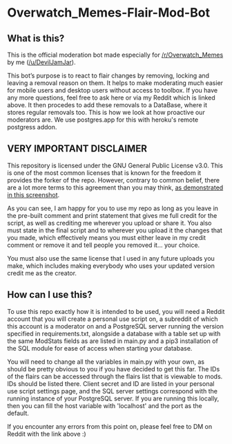 # Overwatch_Memes-Flair-Mod-Bot

## What is this?

This is the official moderation bot made especially for [/r/Overwatch_Memes](https://www.reddit.com/r/overwatch_memes) by me ([/u/DevilJamJar](https://www.reddit.com/u/DevilJamJar)).

This bot’s purpose is to react to flair changes by removing, locking and leaving a removal reason on them. It helps to make moderating much easier for mobile users and desktop users without access to toolbox. If you have any more questions, feel free to ask here or via my Reddit which is linked above. It then procedes to add these removals to a DataBase, where it stores regular removals too. This is how we look at how proactive our moderators are. We use postgres.app for this with heroku's remote postgress addon.

## VERY IMPORTANT DISCLAIMER

This repository is licensed under the GNU General Public License v3.0. This is one of the most common licenses that is known for the freedom it provides the forker of the repo. However, contrary to common belief, there are a lot more terms to this agreement than you may think, [as demonstrated in this screenshot](https://i.imgur.com/WH7Ieir.jpg).

As you can see, I am happy for you to use my repo as long as you leave in the pre-built comment and print statement that gives me full credit for the script, as well as crediting me wherever you upload or share it. You also must state in the final script and to wherever you upload it the changes that you made, which effectively means you must either leave in my credit comment or remove it and tell people you removed it... your choice.

You must also use the same license that I used in any future uploads you make, which includes making everybody who uses your updated version credit me as the creator.

## How can I use this?

To use this repo exactly how it is intended to be used, you will need a Reddit account that you will create a personal use script on, a subreddit of which this account is a moderator on and a PostgreSQL server running the version specified in requirements.txt, alongside a database with a table set up with the same ModStats fields as are listed in main.py and a pip3 installation of the SQL module for ease of access when starting your database.

You will need to change all the variables in main.py with your own, as should be pretty obvious to you if you have decided to get this far. The IDs of the flairs can be accessed through the flairs list that is viewable to mods. IDs should be listed there. Client secret and ID are listed in your personal use script settings page, and the SQL server settings correspond with the running instance of your PostgreSQL server. If you are running this locally, then you can fill the host variable with 'localhost' and the port as the default.

If you encounter any errors from this point on, please feel free to DM on Reddit with the link above :)
